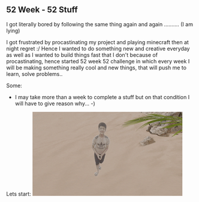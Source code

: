 ## 52 Week - 52 Stuff
I got literally bored by following the same thing again and again .......... (I am lying)


I got frustrated by procastinating my project and playing minecraft then at night regret :/
Hence I wanted to do something new and creative everyday as well as I wanted to build things fast that I don't because of procastinating, hence started 52 week 52 challenge in which every week I will be making something really cool and new things, that will push me to learn, solve problems..

Some:
 - I may take more than a week to complete a stuff but on that condition I will have to give reason why...
 -)

Lets start:
<img src="/public/me.gif">